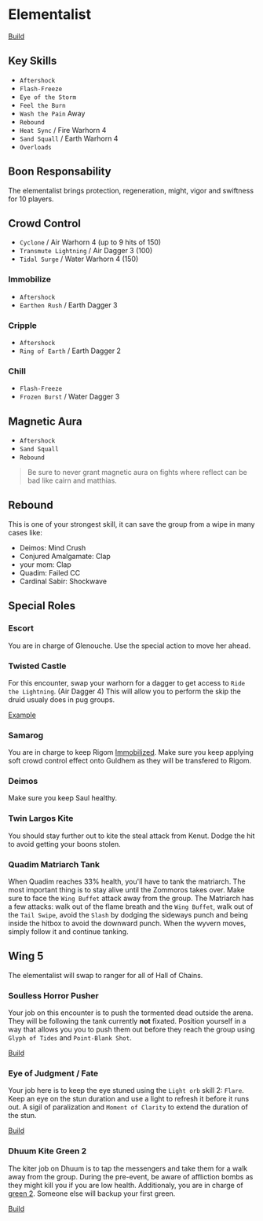 # Elementalist

[Build](http://gw2skills.net/editor/?PGhEgEWGBrh5wYYlYafd16A-zRRYQhULVNaqqsKjqLg0TAfPIiyGI/NVALtvZB-e)

## Key Skills

- `Aftershock`
- `Flash-Freeze`
- `Eye of the Storm`
- `Feel the Burn`
- `Wash the Pain` Away
- `Rebound`
- `Heat Sync` / Fire Warhorn 4
- `Sand Squall` / Earth Warhorn 4
- `Overloads`

## Boon Responsability

The elementalist brings protection, regeneration, might, vigor and swiftness for 10 players.

## Crowd Control

- `Cyclone` / Air Warhorn 4 (up to 9 hits of 150)
- `Transmute Lightning` / Air Dagger 3 (100)
- `Tidal Surge` / Water Warhorn 4 (150)

### Immobilize

- `Aftershock`
- `Earthen Rush` / Earth Dagger 3

### Cripple

- `Aftershock`
- `Ring of Earth` / Earth Dagger 2

### Chill

- `Flash-Freeze`
- `Frozen Burst` / Water Dagger 3

## Magnetic Aura

- `Aftershock`
- `Sand Squall`
- `Rebound`

> Be sure to never grant magnetic aura on fights where reflect can be bad like cairn and matthias.

## Rebound

This is one of your strongest skill, it can save the group from a wipe in many cases like:

- Deimos: Mind Crush
- Conjured Amalgamate: Clap
- your mom: Clap
- Quadim: Failed CC
- Cardinal Sabir: Shockwave

## Special Roles

### Escort

You are in charge of Glenouche. Use the special action to move her ahead.

### Twisted Castle

For this encounter, swap your warhorn for a dagger to get access to `Ride the Lightning`. (Air Dagger 4)
This will allow you to perform the skip the druid usualy does in pug groups.

[Example](https://youtu.be/sN0EI6dOigc)

### Samarog

You are in charge to keep Rigom [Immobilized](#immobilize). Make sure you keep applying soft crowd control effect onto Guldhem as they will be transfered to Rigom.

### Deimos

Make sure you keep Saul healthy.

### Twin Largos Kite

You should stay further out to kite the steal attack from Kenut. Dodge the hit to avoid getting your boons stolen.

### Quadim Matriarch Tank

When Quadim reaches 33% health, you'll have to tank the matriarch. The most important thing is to stay alive until the Zommoros takes over. Make sure to face the `Wing Buffet` attack away from the group. The Matriarch has a few attacks: walk out of the flame breath and the `Wing Buffet`, walk out of the `Tail Swipe`, avoid the `Slash` by dodging the sideways punch and being inside the hitbox to avoid the downward punch. When the wyvern moves, simply follow it and continue tanking.

## Wing 5

The elementalist will swap to ranger for all of Hall of Chains.

### Soulless Horror Pusher

Your job on this encounter is to push the tormented dead outside the arena. They will be following the tank currently **not** fixated. Position yourself in a way that allows you you to push them out before they reach the group using `Glyph of Tides` and `Point-Blank Shot`.

[Build](http://gw2skills.net/editor/?POhAYNlVwSYKsGGJO2TetsSOWcA-zRJYqR1fhkaEUdRleq67BJU+bp9NL-e)

### Eye of Judgment / Fate

Your job here is to keep the eye stuned using the `Light orb` skill 2: `Flare`. Keep an eye on the stun duration and use a light to refresh it before it runs out. A sigil of paralization and `Moment of Clarity` to extend the duration of the stun.

[Build](http://gw2skills.net/editor/?POxEY6MsMBWCThhwIxxfyrZNi4A-zRJYqR9fh0SBUdUleq67BJU28vl23sA-e)

### Dhuum Kite Green 2

The kiter job on Dhuum is to tap the messengers and take them for a walk away from the group. During the pre-event, be aware of affliction bombs as they might kill you if you are low health. Additionaly, you are in charge of [green 2](/mechanic/dhuum-green.md). Someone else will backup your first green.

[Build](http://gw2skills.net/editor/?POxEYiNssCWCThNyIxyVyr1VyriD-zRJYqR9fZUdVleq67BJU+bp9NL-e)

